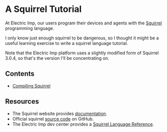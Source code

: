 # A Squirrel Tutorial

At Electric Imp, our users program their devices and agents with the [Squirrel](http://squirrel-lang.org/) programming language.

I only know just enough squirrel to be dangerous, so I thought it might be a useful learning exercise to write a squirrel language tutorial.

Note that the Electric Imp platform uses a slightly modified form of Squirrel 3.0.4, so that's the version I'll be concentrating on.

## Contents

- [Compiling Squirrel](compiling-squirrel.md)

## Resources

- The Squirrel website provides [documentation](http://squirrel-lang.org/#documentation).
- Official squirrel [source code](https://github.com/albertodemichelis/squirrel) on GitHub.
- The Electric Imp dev center provides a [Squirrel Language Reference](https://electricimp.com/docs/squirrel/).
